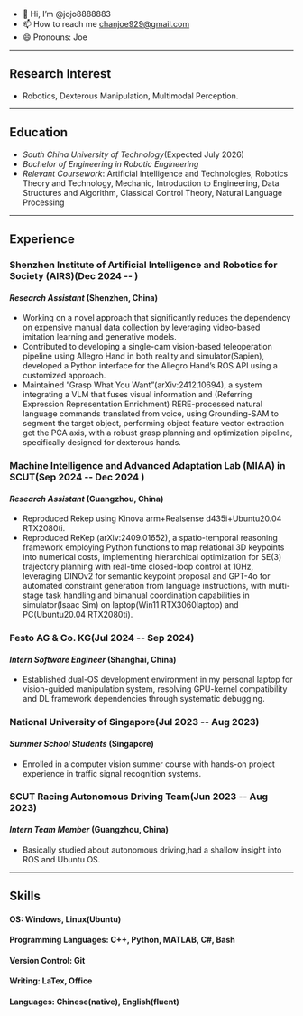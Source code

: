 - 👋 Hi, I’m @jojo8888883
- 📫 How to reach me chanjoe929@gmail.com
- 😄 Pronouns: Joe

----
## Research Interest
- Robotics, Dexterous Manipulation, Multimodal Perception.
----
## Education
- *South China University of Technology*(Expected July 2026)
- *Bachelor of Engineering in Robotic Engineering*
- *Relevant Coursework*: Artificial Intelligence and Technologies, Robotics Theory and Technology, Mechanic, Introduction to Engineering, Data Structures and Algorithm, Classical Control Theory, Natural Language Processing
----
## Experience
### **Shenzhen Institute of Artificial Intelligence and Robotics for Society (AIRS)**(Dec 2024 --  )
#### *Research Assistant* (Shenzhen, China)
- Working on a novel approach that significantly reduces the dependency on expensive manual data collection by leveraging video-based imitation learning and generative models.
- Contributed to developing a single-cam vision-based teleoperation pipeline using Allegro Hand in both reality and simulator(Sapien), developed a Python interface for the Allegro Hand’s ROS API using a customized approach.
- Maintained ”Grasp What You Want”(arXiv:2412.10694), a system integrating a VLM that fuses visual information and (Referring Expression Representation Enrichment) RERE-processed natural language commands translated from voice, using Grounding-SAM to segment the target object, performing object feature vector extraction get the PCA axis, with a robust grasp planning and optimization pipeline, specifically designed for dexterous hands.
### **Machine Intelligence and Advanced Adaptation Lab (MIAA) in SCUT**(Sep 2024 -- Dec 2024  )
#### *Research Assistant* (Guangzhou, China)
- Reproduced Rekep using Kinova arm+Realsense d435i+Ubuntu20.04 RTX2080ti.
- Reproduced ReKep (arXiv:2409.01652), a spatio-temporal reasoning framework employing Python functions to map relational 3D keypoints into numerical costs, implementing hierarchical optimization for SE(3) trajectory planning with real-time closed-loop control at 10Hz, leveraging DINOv2 for semantic keypoint proposal and GPT-4o for automated constraint generation from language instructions, with multi-stage task handling and bimanual coordination capabilities in simulator(Isaac Sim) on laptop(Win11 RTX3060laptop) and PC(Ubuntu20.04 RTX2080ti).
### **Festo AG \& Co. KG**(Jul 2024 -- Sep 2024)
#### *Intern Software Engineer* (Shanghai, China)
- Established dual-OS development environment in my personal laptop for vision-guided manipulation system, resolving GPU-kernel compatibility and DL framework dependencies through systematic debugging.
### **National University of Singapore**(Jul 2023 -- Aug 2023)
#### *Summer School Students* (Singapore)
- Enrolled in a computer vision summer course with hands-on project experience in traffic signal recognition systems.
### **SCUT Racing Autonomous Driving Team**(Jun 2023 -- Aug 2023)
#### *Intern Team Member* (Guangzhou, China)
- Basically studied about autonomous driving,had a shallow insight into ROS and Ubuntu OS.
----
## Skills
#### OS: Windows, Linux(Ubuntu)
#### Programming Languages: C++, Python, MATLAB, C#, Bash
#### Version Control: Git
#### Writing: LaTex, Office
#### Languages: Chinese(native), English(fluent)
<!---
JoeChan-929/JoeChan-929 is a ✨ special ✨ repository because its `README.md` (this file) appears on your GitHub profile.
You can click the Preview link to take a look at your changes.
--->
